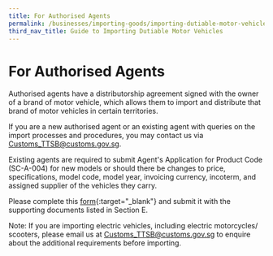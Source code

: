 ```yaml
---
title: For Authorised Agents
permalink: /businesses/importing-goods/importing-dutiable-motor-vehicles/guide-to-importing-dutiable-motor-vehicles/authorised-agents
third_nav_title: Guide to Importing Dutiable Motor Vehicles
---
```

# For Authorised Agents

Authorised agents have a distributorship agreement signed with the owner of a brand of motor vehicle, which allows them to import and distribute that brand of motor vehicles in certain territories.

If you are a new authorised agent or an existing agent with queries on the import processes and procedures, you may contact us via [Customs_TTSB@customs.gov.sg](mailto:Customs_TTSB@customs.gov.sg).

Existing agents are required to submit Agent's Application for Product Code (SC-A-004) for new models or should there be changes to price, specifications, model code, model year, invoicing currency, incoterm, and assigned supplier of the vehicles they carry.

Please complete this  [form](https://form.gov.sg/5fcee9cad88081001113d220){:target="_blank"} and submit it with the supporting documents listed in Section E.

Note: If you are importing electric vehicles, including electric motorcycles/ scooters, please email us at Customs_TTSB@customs.gov.sg to enquire about the additional requirements before importing.